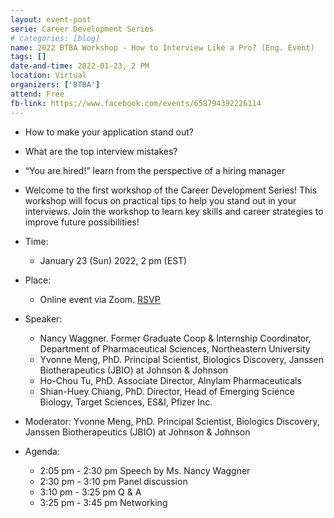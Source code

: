 ```yaml
---
layout: event-post
serie: Career Development Series
# categories: [blog]
name: 2022 BTBA Workshop - How to Interview Like a Pro? (Eng. Event)
tags: []
date-and-time: 2022-01-23, 2 PM 
location: Virtual
organizers: ['BTBA']
attend: Free
fb-link: https://www.facebook.com/events/658794392226114
---
```


- How to make your application stand out?
- What are the top interview mistakes?
- “You are hired!” learn from the perspective of a hiring manager
- Welcome to the first workshop of the Career Development Series! This workshop will focus on practical tips to help you stand out in your interviews. Join the workshop to learn key skills and career strategies to improve future possibilities!


- Time:
    - January 23 (Sun) 2022, 2 pm (EST)
- Place:
    - Online event via Zoom. [RSVP](https://forms.gle/35PWZniogrjaMLbX6)
- Speaker:
    - Nancy Waggner. Former Graduate Coop & Internship Coordinator, Department of Pharmaceutical Sciences, Northeastern University
    - Yvonne Meng, PhD. Principal Scientist, Biologics Discovery, Janssen Biotherapeutics (JBIO) at Johnson & Johnson
    - Ho-Chou Tu, PhD. Associate Director, Alnylam Pharmaceuticals
    - Shian-Huey Chiang, PhD. Director, Head of Emerging Science Biology, Target Sciences, ES&I, Pfizer Inc.

- Moderator: Yvonne Meng, PhD. Principal Scientist, Biologics Discovery, Janssen Biotherapeutics (JBIO) at Johnson & Johnson

- Agenda:
    - 2:05 pm - 2:30 pm Speech by Ms. Nancy Waggner
    - 2:30 pm - 3:10 pm Panel discussion
    - 3:10 pm - 3:25 pm Q & A
    - 3:25 pm - 3:45 pm Networking